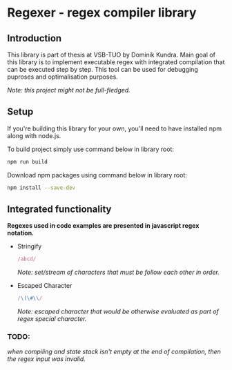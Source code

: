 # Regexer - regex compiler library

## Introduction

This library is part of thesis at VSB-TUO by Dominik Kundra.
Main goal of this library is to implement executable regex with integrated compilation that can be executed step by step. This tool can be used for debugging puproses and optimalisation purposes. 

*Note: this project might not be full-fledged.*

## Setup

If you're building this library for your own, you'll need to have installed npm along with node.js.

To build project simply use command below in library root:
```bash
npm run build
```
Download npm packages using command below in library root:
```bash
npm install --save-dev
```

## Integrated functionality
**Regexes used in code examples are presented in javascript 
regex notation.**

* Stringify 
    ```js
    /abcd/
    ```
    *Note: set/stream of characters that must be follow each other in order.* 

* Escaped Character
    ```js
    /\(\#\\/
    ```
    *Note: escaped character that would be otherwise evaluated as part of regex special character.*

### TODO:

*when compiling and state stack isn't empty at the end of compilation, then the regex input was invalid.*
